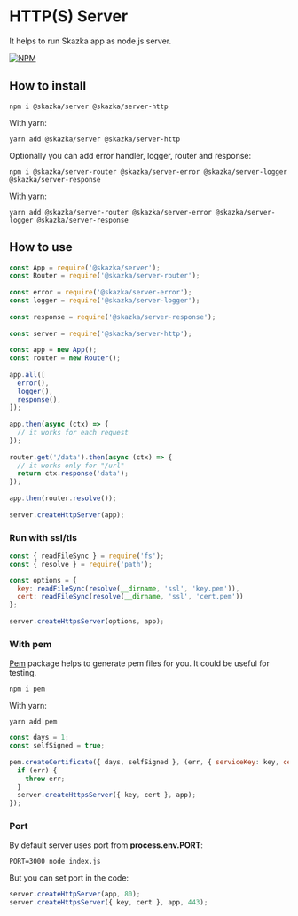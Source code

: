 # HTTP(S) Server

It helps to run Skazka app as node.js server.

[![NPM](https://nodei.co/npm/@skazka/server-http.png)](https://npmjs.org/package/@skazka/server-http)

## How to install

    npm i @skazka/server @skazka/server-http
    
With yarn:

    yarn add @skazka/server @skazka/server-http
    
Optionally you can add error handler, logger, router and response:

    npm i @skazka/server-router @skazka/server-error @skazka/server-logger @skazka/server-response
      
With yarn:

    yarn add @skazka/server-router @skazka/server-error @skazka/server-logger @skazka/server-response

## How to use

```javascript
const App = require('@skazka/server');
const Router = require('@skazka/server-router');
        
const error = require('@skazka/server-error');
const logger = require('@skazka/server-logger');
        
const response = require('@skazka/server-response');
        
const server = require('@skazka/server-http');
        
const app = new App();
const router = new Router();
        
app.all([
  error(),
  logger(),
  response(),
]);
    
app.then(async (ctx) => {
  // it works for each request
});
    
router.get('/data').then(async (ctx) => {
  // it works only for "/url"
  return ctx.response('data'); 
});
        
app.then(router.resolve());
        
server.createHttpServer(app);
```

### Run with ssl/tls

```javascript
const { readFileSync } = require('fs');
const { resolve } = require('path');

const options = {
  key: readFileSync(resolve(__dirname, 'ssl', 'key.pem')),
  cert: readFileSync(resolve(__dirname, 'ssl', 'cert.pem'))
};
        
server.createHttpsServer(options, app);
```

### With pem

[Pem](https://www.npmjs.com/package/pem) package helps to generate pem files for you.
It could be useful for testing.

    npm i pem
 
With yarn:

    yarn add pem

```javascript
const days = 1;
const selfSigned = true;
    
pem.createCertificate({ days, selfSigned }, (err, { serviceKey: key, certificate: cert }) => {
  if (err) {
    throw err;
  }
  server.createHttpsServer({ key, cert }, app);
});
```

### Port

By default server uses port from **process.env.PORT**:

    PORT=3000 node index.js

But you can set port in the code:

```javascript
server.createHttpServer(app, 80);
server.createHttpsServer({ key, cert }, app, 443);
```
